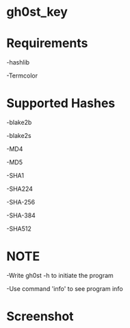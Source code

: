 # gh0st_key

# Requirements
-hashlib

-Termcolor

# Supported Hashes
-blake2b

-blake2s 

-MD4

-MD5

-SHA1 

-SHA224 

-SHA-256 

-SHA-384 

-SHA512 

# NOTE
-Write gh0st -h to initiate the program  

-Use command 'info' to see program info

# Screenshot
